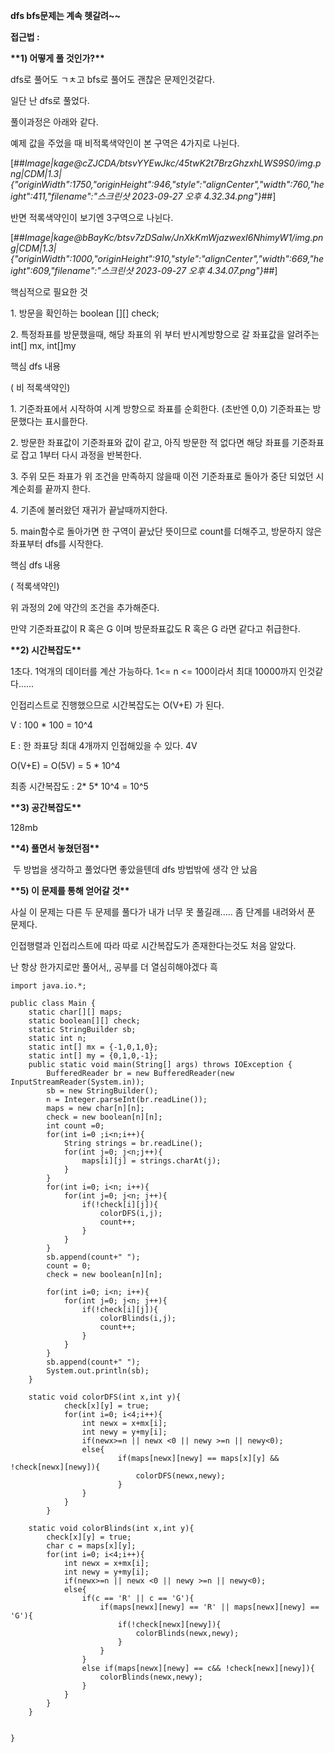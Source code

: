 **dfs bfs문제는 계속 헷갈려~~**

**접근법 :** 

**\*\*1) 어떻게 풀 것인가?\*\***

dfs로 풀어도 ㄱㅊ고 bfs로 풀어도 괜찮은 문제인것같다. 

일단 난 dfs로 풀었다. 

풀이과정은 아래와 같다. 

예제 값을 주었을 때 비적록색약인이 본 구역은 4가지로 나뉜다.

[##_Image|kage@cZJCDA/btsvYYEwJkc/45twK2t7BrzGhzxhLWS9S0/img.png|CDM|1.3|{"originWidth":1750,"originHeight":946,"style":"alignCenter","width":760,"height":411,"filename":"스크린샷 2023-09-27 오후 4.32.34.png"}_##]

반면 적록색약인이 보기엔 3구역으로 나뉜다. 

[##_Image|kage@bBayKc/btsv7zDSalw/JnXkKmWjazwexI6NhimyW1/img.png|CDM|1.3|{"originWidth":1000,"originHeight":910,"style":"alignCenter","width":669,"height":609,"filename":"스크린샷 2023-09-27 오후 4.34.07.png"}_##]

핵심적으로 필요한 것 

1\. 방문을 확인하는 boolean \[\]\[\] check;

2\. 특정좌표를 방문했을때, 해당 좌표의 위 부터 반시계방향으로 갈 좌표값을 알려주는 int\[\] mx, int\[\]my

핵심 dfs 내용

( 비 적록색약인)

1\. 기준좌표에서 시작하여 시계 방향으로 좌표를 순회한다. (초반엔 0,0) 기준좌표는 방문했다는 표시를한다.

2\. 방문한 좌표값이 기준좌표와 값이 같고, 아직 방문한 적 없다면 해당 좌표를 기준좌표로 잡고 1부터 다시 과정을 반복한다.

3\. 주위 모든 좌표가 위 조건을 만족하지 않을때 이전 기준좌표로 돌아가 중단 되었던 시계순회를 끝까지 한다.

4\. 기존에 불러왔던 재귀가 끝날때까지한다.

5\. main함수로 돌아가면 한 구역이 끝났단 뜻이므로 count를 더해주고, 방문하지 않은 좌표부터 dfs를 시작한다.

핵심 dfs 내용

( 적록색약인)

위 과정의 2에 약간의 조건을 추가해준다.

만약 기준좌표값이 R 혹은 G 이며 방문좌표값도 R 혹은 G 라면 같다고 취급한다.

**\*\*2) 시간복잡도\*\***

1초다. 1억개의 데이터를 계산 가능하다. 1<= n <= 100이라서 최대 10000까지 인것같다......

인접리스트로 진행했으므로 시간복잡도는 O(V+E) 가 된다. 

V : 100 \* 100 = 10^4

E : 한 좌표당 최대 4개까지 인접해있을 수 있다. 4V

O(V+E) = O(5V) = 5 \* 10^4

최종 시간복잡도 : 2\* 5\* 10^4 = 10^5

**\*\*3) 공간복잡도\*\***

128mb

**\*\*4) 풀면서 놓쳤던점\*\***

 두 방법을 생각하고 풀었다면 좋았을텐데 dfs 방법밖에 생각 안 났음

**\*\*5) 이 문제를 통해 얻어갈 것\*\***

사실 이 문제는 다른 두 문제를 풀다가 내가 너무 못 풀길래..... 좀 단계를 내려와서 푼 문제다.

인접행렬과 인접리스트에 따라 따로 시간복잡도가 존재한다는것도 처음 알았다. 

난 항상 한가지로만 풀어서,, 공부를 더 열심히해야겠다 흑

```
import java.io.*;

public class Main {
    static char[][] maps;
    static boolean[][] check;
    static StringBuilder sb;
    static int n;
    static int[] mx = {-1,0,1,0};
    static int[] my = {0,1,0,-1};
    public static void main(String[] args) throws IOException {
        BufferedReader br = new BufferedReader(new InputStreamReader(System.in));
        sb = new StringBuilder();
        n = Integer.parseInt(br.readLine());
        maps = new char[n][n];
        check = new boolean[n][n];
        int count =0;
        for(int i=0 ;i<n;i++){
            String strings = br.readLine();
            for(int j=0; j<n;j++){
                maps[i][j] = strings.charAt(j);
            }
        }
        for(int i=0; i<n; i++){
            for(int j=0; j<n; j++){
                if(!check[i][j]){
                    colorDFS(i,j);
                    count++;
                }
            }
        }
        sb.append(count+" ");
        count = 0;
        check = new boolean[n][n];

        for(int i=0; i<n; i++){
            for(int j=0; j<n; j++){
                if(!check[i][j]){
                    colorBlinds(i,j);
                    count++;
                }
            }
        }
        sb.append(count+" ");
        System.out.println(sb);
    }

    static void colorDFS(int x,int y){
            check[x][y] = true;
            for(int i=0; i<4;i++){
                int newx = x+mx[i];
                int newy = y+my[i];
                if(newx>=n || newx <0 || newy >=n || newy<0);
                else{
                        if(maps[newx][newy] == maps[x][y] && !check[newx][newy]){
                            colorDFS(newx,newy);
                        }
                }
            }
        }

    static void colorBlinds(int x,int y){
        check[x][y] = true;
        char c = maps[x][y];
        for(int i=0; i<4;i++){
            int newx = x+mx[i];
            int newy = y+my[i];
            if(newx>=n || newx <0 || newy >=n || newy<0);
            else{
                if(c == 'R' || c == 'G'){
                    if(maps[newx][newy] == 'R' || maps[newx][newy] == 'G'){
                        if(!check[newx][newy]){
                            colorBlinds(newx,newy);
                        }
                    }
                }
                else if(maps[newx][newy] == c&& !check[newx][newy]){
                    colorBlinds(newx,newy);
                }
            }
        }
    }


}
```